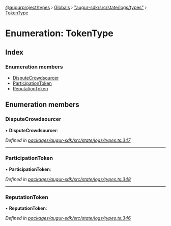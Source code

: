 [@augurproject/types](../README.md) › [Globals](../globals.md) › ["augur-sdk/src/state/logs/types"](../modules/_augur_sdk_src_state_logs_types_.md) › [TokenType](_augur_sdk_src_state_logs_types_.tokentype.md)

# Enumeration: TokenType

## Index

### Enumeration members

* [DisputeCrowdsourcer](_augur_sdk_src_state_logs_types_.tokentype.md#disputecrowdsourcer)
* [ParticipationToken](_augur_sdk_src_state_logs_types_.tokentype.md#participationtoken)
* [ReputationToken](_augur_sdk_src_state_logs_types_.tokentype.md#reputationtoken)

## Enumeration members

###  DisputeCrowdsourcer

• **DisputeCrowdsourcer**:

*Defined in [packages/augur-sdk/src/state/logs/types.ts:347](https://github.com/AugurProject/augur/blob/69c4be52bf/packages/augur-sdk/src/state/logs/types.ts#L347)*

___

###  ParticipationToken

• **ParticipationToken**:

*Defined in [packages/augur-sdk/src/state/logs/types.ts:348](https://github.com/AugurProject/augur/blob/69c4be52bf/packages/augur-sdk/src/state/logs/types.ts#L348)*

___

###  ReputationToken

• **ReputationToken**:

*Defined in [packages/augur-sdk/src/state/logs/types.ts:346](https://github.com/AugurProject/augur/blob/69c4be52bf/packages/augur-sdk/src/state/logs/types.ts#L346)*
